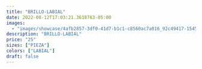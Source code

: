 ```yaml
---
title: "BRILLO-LABIAL"
date: 2022-08-12T17:03:21.3618763-05:00
images:
  - "images/showcase/4afb2857-3df0-41d7-b1c1-c8560ac7a016_92c49417-1545-4eae-aa0b-3571f029b0b7.webp"
description: "BRILLO-LABIAL"
price: "25"
sizes: ["PIEZA"]
colors: ["LABIAL"]
draft: false
---
```

